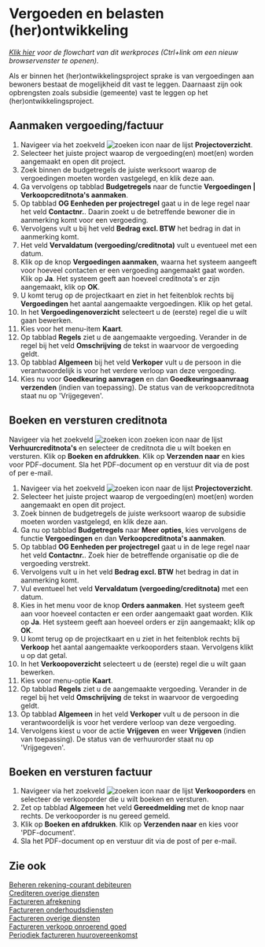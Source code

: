 # Vergoeden en belasten (her)ontwikkeling

*[Klik hier](https://cegeka-dsabestpracticeprocessen.mavimcloud.com//Portal/code?id=6a6&view=Chart&maximize=true) voor de flowchart van dit werkproces (Ctrl+link om een nieuw browservenster te openen).*

Als er binnen het (her)ontwikkelingsproject sprake is van vergoedingen aan bewoners bestaat de mogelijkheid dit vast te leggen. Daarnaast zijn ook opbrengsten zoals subsidie (gemeente) vast te leggen op het (her)ontwikkelingsproject. 
 
## Aanmaken vergoeding/factuur

 1. Navigeer via het zoekveld ![zoeken icon](/assets/images/zoeken.png "zoeken icon") naar de lijst **Projectoverzicht**. 
 2. Selecteer het juiste project waarop de vergoeding(en) moet(en) worden aangemaakt en open dit project.  
 3. Zoek binnen de budgetregels de juiste werksoort waarop de vergoedingen moeten worden vastgelegd, en klik deze aan.
 4. Ga vervolgens op tabblad **Budgetregels** naar de functie **Vergoedingen | Verkoopcreditnota's aanmaken**.
 5. Op tabblad **OG Eenheden per projectregel** gaat u in de lege regel naar het veld **Contactnr.**. Daarin zoekt u de betreffende bewoner die in aanmerking komt voor een vergoeding.
 6. Vervolgens vult u bij het veld **Bedrag excl. BTW** het bedrag in dat in aanmerking komt.
 7. Het veld **Vervaldatum (vergoeding/creditnota)** vult u eventueel met een datum.
 8. Klik op de knop **Vergoedingen aanmaken**, waarna het systeem aangeeft voor hoeveel contacten er een vergoeding aangemaakt gaat worden. Klik op **Ja**. Het systeem geeft aan hoeveel creditnota's er zijn aangemaakt, klik op **OK**.
 9. U komt terug op de projectkaart en ziet in het feitenblok rechts bij **Vergoedingen** het aantal aangemaakte vergoedingen. Klik op het getal.
 10. In het **Vergoedingenoverzicht** selecteert u de (eerste) regel die u wilt gaan bewerken. 
 11. Kies voor het menu-item **Kaart**.
 12. Op tabblad **Regels** ziet u de aangemaakte vergoeding. Verander in de regel bij het veld **Omschrijving** de tekst in waarvoor de vergoeding geldt. 
 13. Op tabblad **Algemeen** bij het veld **Verkoper** vult u de persoon in die verantwoordelijk is voor het verdere verloop van deze vergoeding.
 14. Kies nu voor **Goedkeuring aanvragen** en dan **Goedkeuringsaanvraag verzenden** (indien van toepassing). De status van de verkoopcreditnota staat nu op 'Vrijgegeven'.

## Boeken en versturen creditnota 

Navigeer via het zoekveld  ![zoeken icon](https://docs.cegeka-dsa.nl/assets/images/zoeken.png "zoeken icon")  zoeken icon naar de lijst **Verhuurcreditnota's** en selecteer de creditnota die u wilt boeken en versturen.
Klik op **Boeken en afdrukken**. Klik op **Verzenden naar** en kies voor PDF-document.
Sla het PDF-document op en verstuur dit via de post of per e-mail.

 1. Navigeer via het zoekveld ![zoeken icon](/assets/images/zoeken.png "zoeken icon") naar de lijst **Projectoverzicht**. 
 2. Selecteer het juiste project waarop de vergoeding(en) moet(en) worden aangemaakt en open dit project.  
 3. Zoek binnen de budgetregels de juiste werksoort waarop de subsidie moeten worden vastgelegd, en klik deze aan.
 4. Ga nu op tabblad **Budgetregels** naar **Meer opties**, kies vervolgens de functie **Vergoedingen** en dan **Verkoopcreditnota's aanmaken**.
 5. Op tabblad **OG Eenheden per projectregel** gaat u in de lege regel naar het veld **Contactnr.**. Zoek hier de betreffende organisatie op die de vergoeding verstrekt.
 6. Vervolgens vult u in het veld **Bedrag excl. BTW** het bedrag in dat in aanmerking komt.
 7. Vul eventueel het veld **Vervaldatum (vergoeding/creditnota)** met een datum.
 8. Kies in het menu voor de knop **Orders aanmaken**. Het systeem geeft aan voor hoeveel contacten er een order aangemaakt gaat worden. Klik op **Ja**. Het systeem geeft aan hoeveel orders er zijn aangemaakt; klik op **OK**.
 9. U komt terug op de projectkaart en u ziet in het feitenblok rechts bij **Verkoop** het aantal aangemaakte verkooporders staan. Vervolgens klikt u op dat getal.
 10. In het **Verkoopoverzicht** selecteert u de (eerste) regel die u wilt gaan bewerken. 
 11. Kies voor menu-optie **Kaart**.
 12. Op tabblad **Regels** ziet u de aangemaakte vergoeding. Verander in de regel bij het veld **Omschrijving** de tekst in waarvoor de vergoeding geldt. 
 13. Op tabblad **Algemeen** in het veld **Verkoper** vult u de persoon in die verantwoordelijk is voor het verdere verloop van deze vergoeding.
 14. Vervolgens kiest u voor de actie **Vrijgeven** en weer **Vrijgeven** (indien van toepassing). De status van de verhuurorder staat nu op 'Vrijgegeven'.

## Boeken en versturen factuur

1. Navigeer via het zoekveld ![zoeken icon](/assets/images/zoeken.png "zoeken icon") naar de lijst **Verkooporders** en selecteer de verkooporder die u wilt boeken en versturen. 
2. Zet op tabblad **Algemeen** het veld **Gereedmelding** met de knop naar rechts. De verkooporder is nu gereed gemeld.
3. Klik op **Boeken en afdrukken**. Klik op **Verzenden naar** en kies voor 'PDF-document'.
4. Sla het PDF-document op en verstuur dit via de post of per e-mail.

## Zie ook

[Beheren rekening-courant debiteuren](../beheren-rekening-courant-debiteuren/)  
[Crediteren overige diensten](../crediteren-overige-diensten/)  
[Factureren afrekening](../factureren-afrekening/)  
[Factureren onderhoudsdiensten](../factureren-onderhoudsdiensten/)  
[Factureren overige diensten](../factureren-overige-diensten/)  
[Factureren verkoop onroerend goed](../factureren-verkoop-onroerend-goed/)  
[Periodiek factureren huurovereenkomst](../periodiek-factureren-huurovereenkomst/)  

